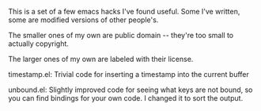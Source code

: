 This is a set of a few emacs hacks I've found useful. Some I've
written, some are modified versions of other people's.

The smaller ones of my own are public domain -- they're too small to
actually copyright.

The larger ones of my own are labeled with their license.

timestamp.el: Trivial code for inserting a timestamp into the current buffer

unbound.el: Slightly improved code for seeing what keys are not bound,
so you can find bindings for your own code. I changed it to sort the
output.
